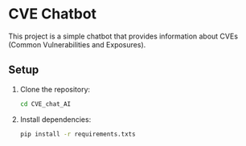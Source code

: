 # CVE Chatbot

This project is a simple chatbot that provides information about CVEs (Common Vulnerabilities and Exposures).

## Setup

1. Clone the repository:

    ```bash
    cd CVE_chat_AI
2. Install dependencies:

   ```bash
   pip install -r requirements.txts
